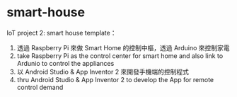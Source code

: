 # smart-house
IoT project 2: smart house template：
1. 透過 Raspberry Pi 來做 Smart Home 的控制中樞，透過 Arduino 來控制家電
1. take Raspberry Pi as the control center for smart home and also link to Ardunio to control the appliances
2. 以 Android Studio & App Inventor 2 來開發手機端的控制程式
2. thru Android Studio & App Inventor 2 to develop the App for remote control demand
